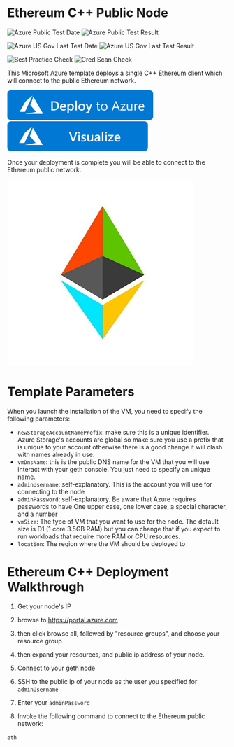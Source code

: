 # Ethereum C++ Public Node

![Azure Public Test Date](https://azurequickstartsservice.blob.core.windows.net/badges/ethereum-cpp-on-ubuntu/PublicLastTestDate.svg)
![Azure Public Test Result](https://azurequickstartsservice.blob.core.windows.net/badges/ethereum-cpp-on-ubuntu/PublicDeployment.svg)

![Azure US Gov Last Test Date](https://azurequickstartsservice.blob.core.windows.net/badges/ethereum-cpp-on-ubuntu/FairfaxLastTestDate.svg)
![Azure US Gov Last Test Result](https://azurequickstartsservice.blob.core.windows.net/badges/ethereum-cpp-on-ubuntu/FairfaxDeployment.svg)

![Best Practice Check](https://azurequickstartsservice.blob.core.windows.net/badges/ethereum-cpp-on-ubuntu/BestPracticeResult.svg)
![Cred Scan Check](https://azurequickstartsservice.blob.core.windows.net/badges/ethereum-cpp-on-ubuntu/CredScanResult.svg)

This Microsoft Azure template deploys a single C++ Ethereum client which will
connect to the public Ethereum network.

[![Deploy to Azure](https://raw.githubusercontent.com/Azure/azure-quickstart-templates/master/1-CONTRIBUTION-GUIDE/images/deploytoazure.svg?sanitize=true)](https://portal.azure.com/#create/Microsoft.Template/uri/https%3A%2F%2Fraw.githubusercontent.com%2FAzure%2Fazure-quickstart-templates%2Fmaster%2Fethereum-cpp-on-ubuntu%2Fazuredeploy.json)
[![Visualize](https://raw.githubusercontent.com/Azure/azure-quickstart-templates/master/1-CONTRIBUTION-GUIDE/images/visualizebutton.svg?sanitize=true)](http://armviz.io/#/?load=https%3A%2F%2Fraw.githubusercontent.com%2FAzure%2Fazure-quickstart-templates%2Fmaster%2Fethereum-cpp-on-ubuntu%2Fazuredeploy.json)

Once your deployment is complete you will be able to connect to the Ethereum
public network.

![Ethereum-Azure](https://raw.githubusercontent.com/Azure/azure-quickstart-templates/master/ethereum-cpp-on-ubuntu/images/eth.jpg)

# Template Parameters

When you launch the installation of the VM, you need to specify the following
parameters:

- `newStorageAccountNamePrefix`: make sure this is a unique identifier. Azure
  Storage's accounts are global so make sure you use a prefix that is unique to
  your account otherwise there is a good change it will clash with names already
  in use.
- `vmDnsName`: this is the public DNS name for the VM that you will use interact
  with your geth console. You just need to specify an unique name.
- `adminUsername`: self-explanatory. This is the account you will use for
  connecting to the node
- `adminPassword`: self-explanatory. Be aware that Azure requires passwords to
  have One upper case, one lower case, a special character, and a number
- `vmSize`: The type of VM that you want to use for the node. The default size
  is D1 (1 core 3.5GB RAM) but you can change that if you expect to run
  workloads that require more RAM or CPU resources.
- `location`: The region where the VM should be deployed to

# Ethereum C++ Deployment Walkthrough

1. Get your node's IP
1. browse to https://portal.azure.com

1. then click browse all, followed by "resource groups", and choose your
   resource group

1. then expand your resources, and public ip address of your node.

1. Connect to your geth node
1. SSH to the public ip of your node as the user you specified for
   `adminUsername`
1. Enter your `adminPassword`

1. Invoke the following command to connect to the Ethereum public network:

`eth`
